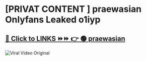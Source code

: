 
 # [PRIVAT CONTENT ] praewasian Onlyfans Leaked o1iyp

## <h2><a href="https://clipsfans.com/praewasian&ref=git">🔗 Click to LINKS ⏩⏩ 👉 🟢 praewasian </a></h2>

<a href="https://clipsfans.com/praewasian&ref=git" rel="nofollow" data-target="animated-image.originalLink"><img src="https://i.ibb.co.com/xMMVF88/686577567.gif" alt="Viral Video Original" style="max-width: 100%; display: inline-block;" data-target="animated-image.originalImage"></a>

